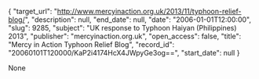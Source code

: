 {
  "target_url": "http://www.mercyinaction.org.uk/2013/11/typhoon-relief-blog/", 
  "description": null, 
  "end_date": null, 
  "date": "2006-01-01T12:00:00", 
  "slug": 9285, 
  "subject": "UK response to Typhoon Haiyan (Philippines) 2013", 
  "publisher": "mercyinaction.org.uk", 
  "open_access": false, 
  "title": "Mercy in Action Typhoon Relief Blog", 
  "record_id": "20060101T120000/KaP2i4174HcX4JWpyGe3og==", 
  "start_date": null
}

None